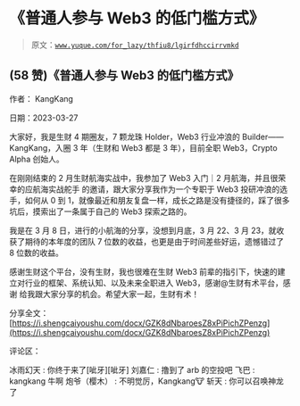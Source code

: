 # 《普通人参与 Web3 的低门槛方式》

> 原文：[`www.yuque.com/for_lazy/thfiu8/lgirfdhccirrvmkd`](https://www.yuque.com/for_lazy/thfiu8/lgirfdhccirrvmkd)



## (58 赞)《普通人参与 Web3 的低门槛方式》 

作者： KangKang 

日期：2023-03-27 

大家好，我是生财 4 期圈友，7 颗龙珠 Holder，Web3 行业冲浪的 Builder——KangKang，入圈 3 年（生财和 Web3 都是 3 年），目前全职 Web3，Crypto Alpha 创始人。 

在刚刚结束的 2 月生财航海实战中，我参加了 Web3 入门｜2 月航海，并且很荣幸的应航海实战舵手 的邀请，跟大家分享我作为一个专职于 Web3 投研冲浪的选手，如何从 0 到 1，就像最近和朋友复盘一样，成长之路是没有捷径的，踩了很多坑后，摸索出了一条属于自己的 Web3 探索之路的。 

我是在 3 月 8 日，进行的小航海的分享，没想到月底，3 月 22、3 月 23，就收获了期待的本年度的团队 7 位数的收益，也更是由于时间差些好运，遗憾错过了 8 位数的收益。 

感谢生财这个平台，没有生财，我也很难在生财 Web3 前辈的指引下，快速的建立对行业的框架、系统认知、以及未来全职进入 Web3，感谢@生财有术平台，感谢 给我跟大家分享的机会。希望大家一起，生财有术！ 

分享全文：[https://i.shengcaiyoushu.com/docx/GZK8dNbaroesZ8xPiPichZPenzg](https://i.shengcaiyoushu.com/docx/GZK8dNbaroesZ8xPiPichZPenzg) 

评论区： 

冰雨幻天 : 你终于来了[呲牙][呲牙] 刘嘉仁 : 撸到了 arb 的空投吧 飞巴 : kangkang 牛啊 炮爷（樱木） : 不明觉厉，Kangkang🐮 斩天 : 你可以召唤神龙了